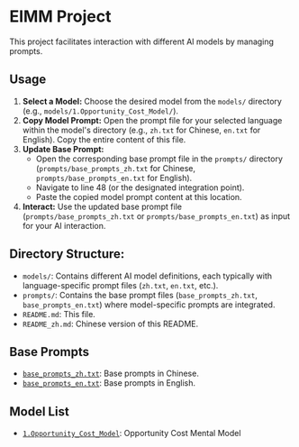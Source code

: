 # EIMM Project

This project facilitates interaction with different AI models by managing prompts.

## Usage

1.  **Select a Model:** Choose the desired model from the `models/` directory (e.g., `models/1.Opportunity_Cost_Model/`).
2.  **Copy Model Prompt:** Open the prompt file for your selected language within the model's directory (e.g., `zh.txt` for Chinese, `en.txt` for English). Copy the entire content of this file.
3.  **Update Base Prompt:**
    *   Open the corresponding base prompt file in the `prompts/` directory (`prompts/base_prompts_zh.txt` for Chinese, `prompts/base_prompts_en.txt` for English).
    *   Navigate to line 48 (or the designated integration point).
    *   Paste the copied model prompt content at this location.
4.  **Interact:** Use the updated base prompt file (`prompts/base_prompts_zh.txt` or `prompts/base_prompts_en.txt`) as input for your AI interaction.

## Directory Structure:

*   `models/`: Contains different AI model definitions, each typically with language-specific prompt files (`zh.txt`, `en.txt`, etc.).
*   `prompts/`: Contains the base prompt files (`base_prompts_zh.txt`, `base_prompts_en.txt`) where model-specific prompts are integrated.
*   `README.md`: This file.
*   `README_zh.md`: Chinese version of this README.

## Base Prompts

*   [`base_prompts_zh.txt`](prompts/base_prompts_zh.txt): Base prompts in Chinese.
*   [`base_prompts_en.txt`](prompts/base_prompts_en.txt): Base prompts in English.

## Model List

*   [`1.Opportunity_Cost_Model`](models/1.Opportunity_Cost_Model/README.md): Opportunity Cost Mental Model

